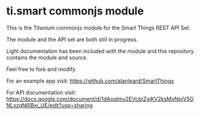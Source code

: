 ti.smart commonjs module
========================

This is the Titanium commonjs module for the Smart Things REST API Set.

The module and the API set are both still in progress.

Light documentation has been included with the module and this repository contains the module and source.  

Feel free to fork and modify.

For an example app visit: https://github.com/alanleard/SmartThings

For API documentation visit: https://docs.google.com/document/d/1dAoqlmv2EVcbrZsjKV2ksMxNpjV5GNLxzqN6lBxi_UE/edit?usp=sharing
